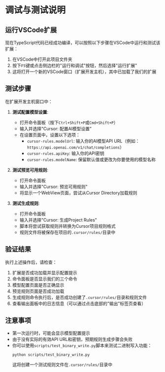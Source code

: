 # 调试与测试说明

## 运行VSCode扩展

现在TypeScript代码已经成功编译，可以按照以下步骤在VSCode中运行和测试该扩展：

1. 在VSCode中打开此项目文件夹
2. 按下`F5`键或点击侧边栏的"运行和调试"按钮，然后选择"运行扩展"
3. 这将打开一个新的VSCode窗口（扩展开发主机），其中已加载了我们的扩展

## 测试步骤

在扩展开发主机窗口中：

1. **测试配置模型设置**:
   - 打开命令面板（按下`Ctrl+Shift+P`或`Cmd+Shift+P`）
   - 输入并选择"Cursor: 配置AI模型设置"
   - 在设置页面中，设置以下选项：
     - `cursor-rules.modelUrl`: 输入你的AI模型API URL（例如：`https://api.openai.com/v1/chat/completions`）
     - `cursor-rules.apiKey`: 输入你的API密钥
     - `cursor-rules.modelName`: 保留默认值或更改为你要使用的模型名称

2. **测试预览可用规则**:
   - 打开命令面板
   - 输入并选择"Cursor: 预览可用规则"
   - 将显示一个WebView页面，尝试从Cursor Directory加载规则

3. **测试生成规则**:
   - 打开命令面板
   - 输入并选择"Cursor: 生成Project Rules"
   - 脚本将尝试获取规则并转换为Cursor项目规则格式
   - 规则文件将被保存在项目的`.cursor/rules/`目录中

## 验证结果

执行上述操作后，请检查：

1. 扩展是否成功加载并显示配置提示
2. 命令面板是否显示我们的三个命令
3. 模型配置页面是否正确显示
4. 预览规则页面是否成功加载
5. 生成规则命令执行后，是否成功创建了`.cursor/rules/`目录和规则文件
6. 查看输出面板中的日志信息（可以通过点击底部的"输出"标签页查看）

## 注意事项

- 第一次运行时，可能会显示模型配置提示
- 由于没有实际的有效API URL和密钥，预期规则生成步骤会失败
- 你可以使用`scripts/test_binary_write.py`脚本来测试二进制写入功能：
  ```
  python scripts/test_binary_write.py
  ```
  这将创建一个测试规则文件在`.cursor/rules/`目录中 